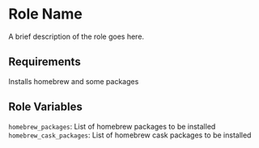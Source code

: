 Role Name
=========

A brief description of the role goes here.

Requirements
------------

Installs homebrew and some packages

Role Variables
--------------

`homebrew_packages`: List of homebrew packages to be installed
`homebrew_cask_packages`: List of homebrew cask packages to be installed